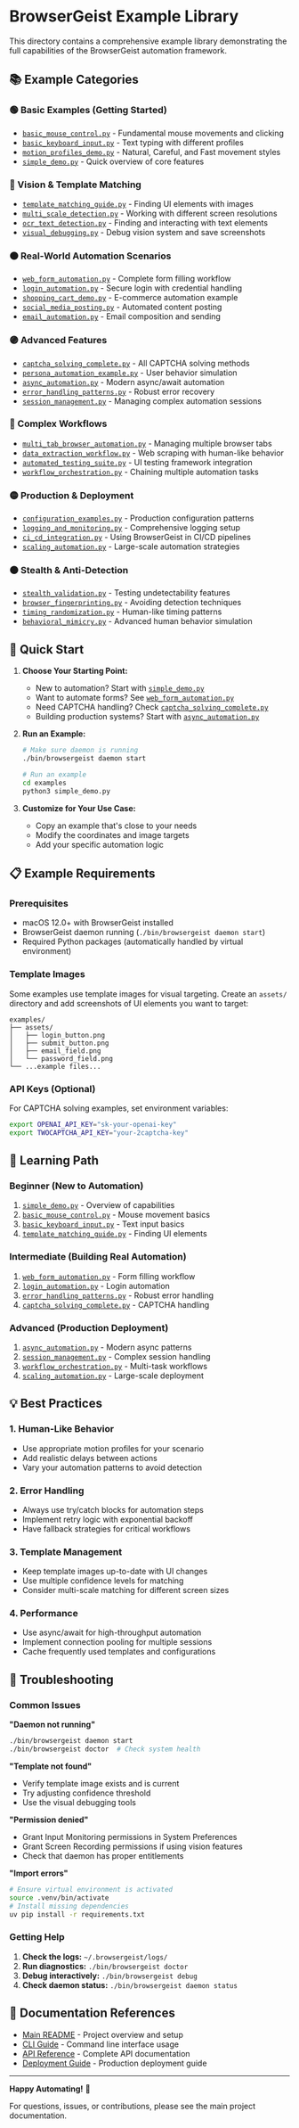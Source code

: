 # BrowserGeist Example Library

This directory contains a comprehensive example library demonstrating the full capabilities of the BrowserGeist automation framework.

## 📚 Example Categories

### 🟢 Basic Examples (Getting Started)
- [`basic_mouse_control.py`](basic_mouse_control.py) - Fundamental mouse movements and clicking
- [`basic_keyboard_input.py`](basic_keyboard_input.py) - Text typing with different profiles
- [`motion_profiles_demo.py`](motion_profiles_demo.py) - Natural, Careful, and Fast movement styles
- [`simple_demo.py`](simple_demo.py) - Quick overview of core features

### 🔵 Vision & Template Matching
- [`template_matching_guide.py`](template_matching_guide.py) - Finding UI elements with images
- [`multi_scale_detection.py`](multi_scale_detection.py) - Working with different screen resolutions
- [`ocr_text_detection.py`](ocr_text_detection.py) - Finding and interacting with text elements
- [`visual_debugging.py`](visual_debugging.py) - Debug vision system and save screenshots

### 🟠 Real-World Automation Scenarios
- [`web_form_automation.py`](web_form_automation.py) - Complete form filling workflow
- [`login_automation.py`](login_automation.py) - Secure login with credential handling
- [`shopping_cart_demo.py`](shopping_cart_demo.py) - E-commerce automation example
- [`social_media_posting.py`](social_media_posting.py) - Automated content posting
- [`email_automation.py`](email_automation.py) - Email composition and sending

### 🟣 Advanced Features
- [`captcha_solving_complete.py`](captcha_solving_complete.py) - All CAPTCHA solving methods
- [`persona_automation_example.py`](persona_automation_example.py) - User behavior simulation
- [`async_automation.py`](async_automation.py) - Modern async/await automation
- [`error_handling_patterns.py`](error_handling_patterns.py) - Robust error recovery
- [`session_management.py`](session_management.py) - Managing complex automation sessions

### 🔴 Complex Workflows
- [`multi_tab_browser_automation.py`](multi_tab_browser_automation.py) - Managing multiple browser tabs
- [`data_extraction_workflow.py`](data_extraction_workflow.py) - Web scraping with human-like behavior
- [`automated_testing_suite.py`](automated_testing_suite.py) - UI testing framework integration
- [`workflow_orchestration.py`](workflow_orchestration.py) - Chaining multiple automation tasks

### 🟡 Production & Deployment
- [`configuration_examples.py`](configuration_examples.py) - Production configuration patterns
- [`logging_and_monitoring.py`](logging_and_monitoring.py) - Comprehensive logging setup
- [`ci_cd_integration.py`](ci_cd_integration.py) - Using BrowserGeist in CI/CD pipelines
- [`scaling_automation.py`](scaling_automation.py) - Large-scale automation strategies

### 🟤 Stealth & Anti-Detection
- [`stealth_validation.py`](stealth_validation.py) - Testing undetectability features
- [`browser_fingerprinting.py`](browser_fingerprinting.py) - Avoiding detection techniques
- [`timing_randomization.py`](timing_randomization.py) - Human-like timing patterns
- [`behavioral_mimicry.py`](behavioral_mimicry.py) - Advanced human behavior simulation

## 🚀 Quick Start

1. **Choose Your Starting Point:**
   - New to automation? Start with [`simple_demo.py`](simple_demo.py)
   - Want to automate forms? See [`web_form_automation.py`](web_form_automation.py)
   - Need CAPTCHA handling? Check [`captcha_solving_complete.py`](captcha_solving_complete.py)
   - Building production systems? Start with [`async_automation.py`](async_automation.py)

2. **Run an Example:**
   ```bash
   # Make sure daemon is running
   ./bin/browsergeist daemon start
   
   # Run an example
   cd examples
   python3 simple_demo.py
   ```

3. **Customize for Your Use Case:**
   - Copy an example that's close to your needs
   - Modify the coordinates and image targets
   - Add your specific automation logic

## 📋 Example Requirements

### Prerequisites
- macOS 12.0+ with BrowserGeist installed
- BrowserGeist daemon running (`./bin/browsergeist daemon start`)
- Required Python packages (automatically handled by virtual environment)

### Template Images
Some examples use template images for visual targeting. Create an `assets/` directory and add screenshots of UI elements you want to target:

```
examples/
├── assets/
│   ├── login_button.png
│   ├── submit_button.png
│   ├── email_field.png
│   └── password_field.png
└── ...example files...
```

### API Keys (Optional)
For CAPTCHA solving examples, set environment variables:
```bash
export OPENAI_API_KEY="sk-your-openai-key"
export TWOCAPTCHA_API_KEY="your-2captcha-key"
```

## 🎯 Learning Path

### Beginner (New to Automation)
1. [`simple_demo.py`](simple_demo.py) - Overview of capabilities
2. [`basic_mouse_control.py`](basic_mouse_control.py) - Mouse movement basics
3. [`basic_keyboard_input.py`](basic_keyboard_input.py) - Text input basics
4. [`template_matching_guide.py`](template_matching_guide.py) - Finding UI elements

### Intermediate (Building Real Automation)
1. [`web_form_automation.py`](web_form_automation.py) - Form filling workflow
2. [`login_automation.py`](login_automation.py) - Login automation
3. [`error_handling_patterns.py`](error_handling_patterns.py) - Robust error handling
4. [`captcha_solving_complete.py`](captcha_solving_complete.py) - CAPTCHA handling

### Advanced (Production Deployment)
1. [`async_automation.py`](async_automation.py) - Modern async patterns
2. [`session_management.py`](session_management.py) - Complex session handling
3. [`workflow_orchestration.py`](workflow_orchestration.py) - Multi-task workflows
4. [`scaling_automation.py`](scaling_automation.py) - Large-scale deployment

## 💡 Best Practices

### 1. Human-Like Behavior
- Use appropriate motion profiles for your scenario
- Add realistic delays between actions
- Vary your automation patterns to avoid detection

### 2. Error Handling
- Always use try/catch blocks for automation steps
- Implement retry logic with exponential backoff
- Have fallback strategies for critical workflows

### 3. Template Management
- Keep template images up-to-date with UI changes
- Use multiple confidence levels for matching
- Consider multi-scale matching for different screen sizes

### 4. Performance
- Use async/await for high-throughput automation
- Implement connection pooling for multiple sessions
- Cache frequently used templates and configurations

## 🔧 Troubleshooting

### Common Issues

**"Daemon not running"**
```bash
./bin/browsergeist daemon start
./bin/browsergeist doctor  # Check system health
```

**"Template not found"**
- Verify template image exists and is current
- Try adjusting confidence threshold
- Use the visual debugging tools

**"Permission denied"**
- Grant Input Monitoring permissions in System Preferences
- Grant Screen Recording permissions if using vision features
- Check that daemon has proper entitlements

**"Import errors"**
```bash
# Ensure virtual environment is activated
source .venv/bin/activate
# Install missing dependencies
uv pip install -r requirements.txt
```

### Getting Help

1. **Check the logs:** `~/.browsergeist/logs/`
2. **Run diagnostics:** `./bin/browsergeist doctor`
3. **Debug interactively:** `./bin/browsergeist debug`
4. **Check daemon status:** `./bin/browsergeist daemon status`

## 📖 Documentation References

- [Main README](../README.md) - Project overview and setup
- [CLI Guide](../docs/cli_guide.md) - Command line interface usage
- [API Reference](../docs/api_reference.md) - Complete API documentation
- [Deployment Guide](../docs/deployment.md) - Production deployment guide

---

**Happy Automating!** 🤖

For questions, issues, or contributions, please see the main project documentation.
